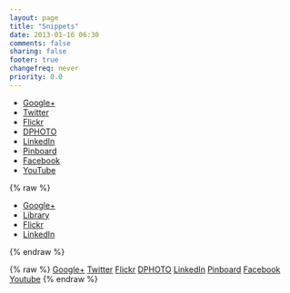 ```yaml
---
layout: page
title: "Snippets"
date: 2013-01-16 06:30
comments: false
sharing: false
footer: true
changefreq: never
priority: 0.0
---
```




* [Google+](https://plus.google.com/u/0/107046878530748803729/posts)
* [Twitter](http://twitter.com/rickcogley)
* [Flickr](http://www.flickr.com/photos/rickcogley/)
* [DPHOTO](http://rickcogley.dphoto.com)
* [LinkedIn](http://www.linkedin.com/in/rickcogley)
* [Pinboard](https://pinboard.in/u:rickcogley)
* [Facebook](https://www.facebook.com/rickcogley)
* [YouTube](http://www.youtube.com/user/rickcogley)



{% raw %}
<ul class="nav nav-list">
  <li class="active"><a href="https://plus.google.com/u/0/107046878530748803729/posts"><i class="icon-google-plus"></i> Google+</a></li>
  <li><a href="http://twitter.com/rickcogley"><i class="icon-twitter"></i> Library</a></li>
  <li><a href="http://www.flickr.com/photos/rickcogley/"><i class="icon-camera"></i> Flickr</a></li>
  <li><a href="http://www.linkedin.com/in/rickcogley"><i class="icon-linkedin-sign"></i> LinkedIn</a></li>
</ul>
{% endraw %}


{% raw %}
<a class="btn btn-danger" href="https://plus.google.com/u/0/107046878530748803729/posts"><i class="icon-google-plus icon-large"></i> Google+</a>
<a class="btn btn-success" href="http://twitter.com/rickcogley"><i class="icon-twitter icon-large"></i> Twitter</a>
<a class="btn btn-inverse" href="http://www.flickr.com/photos/rickcogley/"><i class="icon-camera-retro icon-large"></i> Flickr</a>
<a class="btn btn-warning" href="ttp://rickcogley.dphoto.com"><i class="icon-th icon-large"></i> DPHOTO</a>
<a class="btn btn-info" href="http://www.linkedin.com/in/rickcogley"><i class="icon-linkedin-sign icon-large"></i> LinkedIn</a>
<a class="btn" href="https://pinboard.in/u:rickcogley"><i class="icon-pushpin icon-large"></i> Pinboard</a>
<a class="btn btn-primary" href="https://www.facebook.com/rickcogley"><i class="icon-facebook-sign icon-large"></i> Facebook</a>
<a class="btn btn-warning" href="http://www.youtube.com/user/rickcogley"><i class="icon-facetime-video icon-large"></i> Youtube</a>
{% endraw %}

